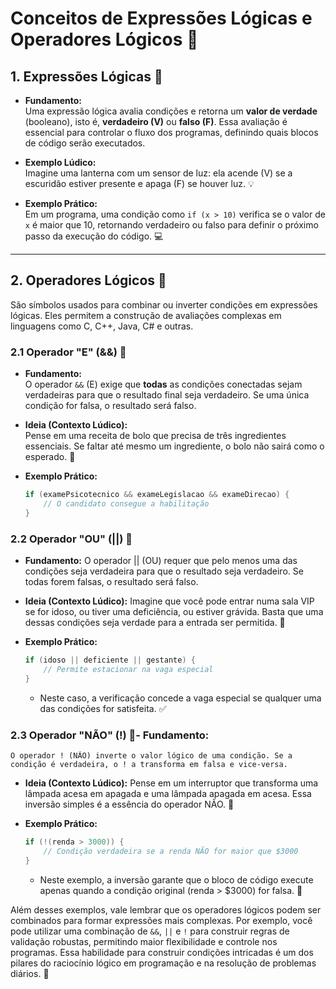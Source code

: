 # Conceitos de Expressões Lógicas e Operadores Lógicos 🌟

## 1. Expressões Lógicas 🤔
- **Fundamento:**  
    Uma expressão lógica avalia condições e retorna um **valor de verdade** (booleano), isto é, **verdadeiro (V)** ou **falso (F)**. Essa avaliação é essencial para controlar o fluxo dos programas, definindo quais blocos de código serão executados.

- **Exemplo Lúdico:**  
    Imagine uma lanterna com um sensor de luz: ela acende (V) se a escuridão estiver presente e apaga (F) se houver luz. 💡

- **Exemplo Prático:**  
    Em um programa, uma condição como `if (x > 10)` verifica se o valor de `x` é maior que 10, retornando verdadeiro ou falso para definir o próximo passo da execução do código. 💻

---

## 2. Operadores Lógicos 🚀
São símbolos usados para combinar ou inverter condições em expressões lógicas. Eles permitem a construção de avaliações complexas em linguagens como C, C++, Java, C# e outras.

### 2.1 Operador "E" (&&) 🔗
- **Fundamento:**  
    O operador `&&` (E) exige que **todas** as condições conectadas sejam verdadeiras para que o resultado final seja verdadeiro. Se uma única condição for falsa, o resultado será falso.

- **Ideia (Contexto Lúdico):**  
    Pense em uma receita de bolo que precisa de três ingredientes essenciais. Se faltar até mesmo um ingrediente, o bolo não sairá como o esperado. 🍰

- **Exemplo Prático:**  
    ```java
    if (examePsicotecnico && exameLegislacao && exameDirecao) {
        // O candidato consegue a habilitação
    }
    ```

### 2.2 Operador "OU" (||) 🔀
- **Fundamento:**
    O operador || (OU) requer que pelo menos uma das condições seja verdadeira para que o resultado seja verdadeiro. Se todas forem falsas, o resultado será falso.

- **Ideia (Contexto Lúdico):**
    Imagine que você pode entrar numa sala VIP se for idoso, ou tiver uma deficiência, ou estiver grávida. Basta que uma dessas condições seja verdade para a entrada ser permitida. 🚗

- **Exemplo Prático:**
    ```java
    if (idoso || deficiente || gestante) {
        // Permite estacionar na vaga especial
    }
    ```

    - Neste caso, a verificação concede a vaga especial se qualquer uma das condições for satisfeita. ✅

### 2.3 Operador "NÃO" (!) 🔄- Fundamento:
    O operador ! (NÃO) inverte o valor lógico de uma condição. Se a condição é verdadeira, o ! a transforma em falsa e vice-versa.

- **Ideia (Contexto Lúdico):**
    Pense em um interruptor que transforma uma lâmpada acesa em apagada e uma lâmpada apagada em acesa. Essa inversão simples é a essência do operador NÃO. 🔄

- **Exemplo Prático:**
    ```java
    if (!(renda > 3000)) {
        // Condição verdadeira se a renda NÃO for maior que $3000
    }
    ```

    - Neste exemplo, a inversão garante que o bloco de código execute apenas quando a condição original (renda > $3000) for falsa. 🎯


Além desses exemplos, vale lembrar que os operadores lógicos podem ser combinados para formar expressões mais complexas. Por exemplo, você pode utilizar uma combinação de `&&`, `||` e `!` para construir regras de validação robustas, permitindo maior flexibilidade e controle nos programas. Essa habilidade para construir condições intricadas é um dos pilares do raciocínio lógico em programação e na resolução de problemas diários. 🚀